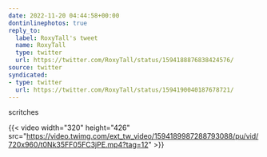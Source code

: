 ```yaml
---
date: 2022-11-20 04:44:58+00:00
dontinlinephotos: true
reply_to:
  label: RoxyTall's tweet
  name: RoxyTall
  type: twitter
  url: https://twitter.com/RoxyTall/status/1594188876838424576/
source: twitter
syndicated:
- type: twitter
  url: https://twitter.com/RoxyTall/status/1594190040187678721/
---
```


scritches 

{{< video width="320" height="426" src="https://video.twimg.com/ext_tw_video/1594189987288793088/pu/vid/720x960/t0Nk35FF05FC3jPE.mp4?tag=12" >}}